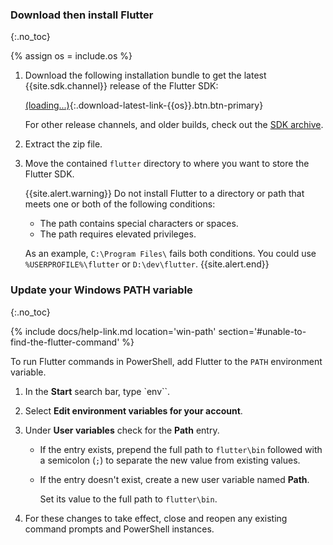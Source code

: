 ### Download then install Flutter
{:.no_toc}

{% assign os = include.os %}

1. Download the following installation bundle to get the latest
   {{site.sdk.channel}} release of the Flutter SDK:

   [(loading...)](#){:.download-latest-link-{{os}}.btn.btn-primary}

   For other release channels, and older builds,
   check out the [SDK archive][].

1. Extract the zip file.

1. Move the contained `flutter` directory
   to where you want to store the Flutter SDK.

   {{site.alert.warning}}
   Do not install Flutter to a directory or path that meets
   one or both of the following conditions:

   - The path contains special characters or spaces.
   - The path requires elevated privileges.

   As an example, `C:\Program Files\` fails both conditions.
   You could use `%USERPROFILE%\flutter` or `D:\dev\flutter`.
   {{site.alert.end}}

[SDK archive]: {{site.url}}/release/archive

### Update your Windows PATH variable
{:.no_toc}

{% include docs/help-link.md location='win-path' section='#unable-to-find-the-flutter-command' %}

To run Flutter commands in PowerShell,
add Flutter to the `PATH` environment variable.

1. In the **Start** search bar, type `env``.

1. Select **Edit environment variables for your account**.

1. Under **User variables** check for the **Path** entry.

   * If the entry exists, prepend the full path to `flutter\bin`
     followed with a semicolon (`;`) to separate the new value from
     existing values.

   * If the entry doesn't exist,
     create a new user variable named **Path**.

     Set its value to the full path to `flutter\bin`.

1. For these changes to take effect,
   close and reopen any existing command prompts and PowerShell instances.
